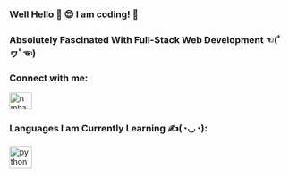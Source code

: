 ### Well Hello 👋 😎 I am coding!  🤯
<h3>Absolutely Fascinated With Full-Stack Web Development ☜(ﾟヮﾟ☜) </h3>

<h3 align="left">Connect with me:</h3>
<p align="left">
<a href="https://www.linkedin.com/in/lucatheprofessional" target="blank"><img align="center" src="https://raw.githubusercontent.com/rahuldkjain/github-profile-readme-generator/master/src/images/icons/Social/linked-in-alt.svg" alt="nmhawkins" height="30" width="40" /></a>
</p>

<h3 align="left">Languages I am Currently Learning ✍(◔◡◔):</h3>
<p align="left"> <a href="https://www.python.org" target="_blank"> <img src="https://media0.giphy.com/media/hO8uTzEOefFh3Yv5gm/giphy.gif?cid=ecf05e479899zga2ob1wr3uoq13eolp67e0sneofodqdjk8b&rid=giphy.gif&ct=s" alt="python" width="40" height="40"/> </a> </p>

<!--
**Vacation-Time/Vacation-Time** is a ✨ _special_ ✨ repository because its `README.md` (this file) appears on your GitHub profile.

Here are some ideas to get you started:

- 🔭 I’m currently working on ...
- 🌱 I’m currently learning ...
- 👯 I’m looking to collaborate on ...
- 🤔 I’m looking for help with ...
- 💬 Ask me about ...
- 📫 How to reach me: ...
- 😄 Pronouns: ...
- ⚡ Fun fact: ...
-->
